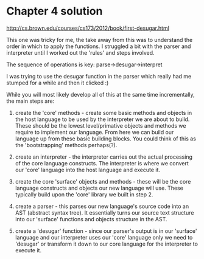 # Chapter 4 solution

http://cs.brown.edu/courses/cs173/2012/book/first-desugar.html

This one was tricky for me, the take away from this was to understand the order in which to apply
the functions. I struggled a bit with the parser and interpreter until I worked out the 'rules' and steps involved.

The sequence of operations is key:
parse->desugar->interpret

I was trying to use the desugar function in the parser which really had me stumped for a while and then it clicked :)


While you will most likely develop all of this at the same time incrementally, the main steps are:

1. create the 'core' methods - create some basic methods and objects in the host language to be used
by the interpreter we are about to build. These should be the lowest level/primative objects and methods
we require to implement our language. From here we can build our language up from these basic building blocks.
You could think of this as the 'bootstrapping' methods perhaps(?).

2. create an interpreter - the interpreter carries out the actual processing of the core language constructs.
The interpreter is where we convert our 'core' language into the host language and execute it.

3. create the core 'surface' objects and methods - these will be the core language constructs and objects
our new language will use. These typically build upon the 'core' library we built in step 2.

4. create a parser - this parses our new language's source code into an AST (abstract syntax tree).
It essentially turns our source text structure into our 'surface' functions and objects structure in the AST.

5. create a 'desugar' function - since our parser's output is in our 'surface' language and our interpreter
uses our 'core' language only we need to 'desugar' or transform it down to our core language for the
interpreter to execute it.
